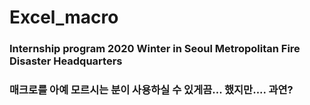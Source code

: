 # Excel_macro
### Internship program 2020 Winter in Seoul Metropolitan Fire Disaster Headquarters 
### 매크로를 아예 모르시는 분이 사용하실 수 있게끔... 했지만.... 과연?
